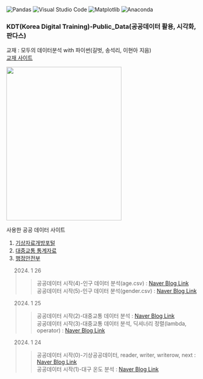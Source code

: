 
![Pandas](https://img.shields.io/badge/pandas-%23150458.svg?style=for-the-badge&logo=pandas&logoColor=white)
![Visual Studio Code](https://img.shields.io/badge/Visual%20Studio%20Code-0078d7.svg?style=for-the-badge&logo=visual-studio-code&logoColor=white)
![Matplotlib](https://img.shields.io/badge/Matplotlib-%23ffffff.svg?style=for-the-badge&logo=Matplotlib&logoColor=black)
![Anaconda](https://img.shields.io/badge/Anaconda-%2344A833.svg?style=for-the-badge&logo=anaconda&logoColor=white)




### KDT(Korea Digital Training)-Public_Data(공공데이터 활용, 시각화, 판다스)

교재 : 모두의 데이터분석 with 파이썬(길벗, 송석리, 이현아 지음)   
[교재 사이트](https://product.kyobobook.co.kr/detail/S000001792838) 

<img src="https://contents.kyobobook.co.kr/sih/fit-in/458x0/pdt/9791160507812.jpg" width=300, height=400>   

사용한 공공 데이터 사이트
1. [기상자료개방포털](https://data.kma.go.kr/cmmn/main.do)
2. [대중교통 통계자료](https://pay.tmoney.co.kr/ncs/pct/ugd/ReadUgdMainGd.dev)
3. [행정안전부](https://www.mois.go.kr/frt/a01/frtMain.do)

> 2024. 1 26   
>  > 공공데이터 시작(4)-인구 데이터 분석(age.csv)
 : [Naver Blog Link](https://blog.naver.com/mathnoah/223334337934)   
>  > 공공데이터 시작(5)-인구 데이터 분석(gender.csv)
 : [Naver Blog Link](https://blog.naver.com/mathnoah/223334529817)   



> 2024. 1 25   
>  > 공공데이터 시작(2)-대중교통 데이터 분석 : [Naver Blog Link](https://blog.naver.com/mathnoah/223333326677)   
>  > 공공데이터 시작(3)-대중교통 데이터 분석, 딕셔너리 정렬(lambda, operator) : [Naver Blog Link](https://blog.naver.com/mathnoah/223333502281)   



> 2024. 1 24   
>  > 공공데이터 시작(0)-기상공공데이터, reader, writer, writerow, next : [Naver Blog Link](https://blog.naver.com/mathnoah/223332117300)   
>  > 공공데이터 시작(1)-대구 온도 분석 : [Naver Blog Link](https://blog.naver.com/mathnoah/223332386607)   
